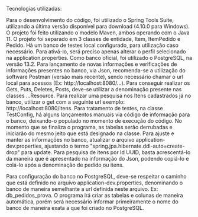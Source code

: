 Tecnologias utilizadas:

Para o desenvolvimento do código, foi utilizado o Spring Tools Suite, utilizando a última versão disponível para download (4.10.0 para Windows). O projeto foi feito utilizando o
modelo Maven, ambos operando com o Java 11. O projeto foi separado em 3 classes de entidade, Item, ItemPedido e Pedido. Há um banco de testes local configurado, para utilização
caso necessário. Para ativá-lo, será preciso apenas alterar o perfil selecionado na application.properties. Como banco oficial, foi utilizado o PostgreSQL, na versão 13.2.
Para lançamento de novas informações e verificações de informações presentes no banco, via Json, recomenda-se a utilização do software Postman (versão mais recente), sendo necessário chamar o url
local para acessos (Ex: http://localhost:8080/...).
Para conseguir realizar os Gets, Puts, Deletes, Posts, deve-se utilizar a denominação presente nas classes ...Resource. Para realizar uma pesquisa nos Itens cadastrados já no
banco, utilizar o get com a seguinte url exemplo: http://localhost:8080/itens.
Para tratamento de testes, na classe TestConfig, há alguns lançamentos manuais via código de informação para o banco, deixando-o populado no momento de execução do código. No
momento que se finaliza o programa, as tabelas serão derrubadas e iniciarão do mesmo jeito que está designado na classe. Para ajuste e manter as informações no banco, atualizar
o arquivo application-dev.properties, ajustando o termo "spring.jpa.hibernate.ddl-auto=create-drop" para update.
Para pesquisa de itens por Id UUID, basta acrescentá-lo da maneira que é apresentado na informação do Json, podendo copiá-lo e colá-lo após a denominação de pedido ou itens.

Para configuração do banco no PostgreSQL, deve-se respeitar o caminho que está definido no arquivo application-dev.properties, denominando o banco de maneira semelhante a url
definida neste arquivo. Ex: db_pedidos_prova.
O programa irá criar as tabelas e colunas de maneira automática, porém será necessário informar primeiramente o nome do banco de maneira exata a que foi criado no PostgreSQL.
